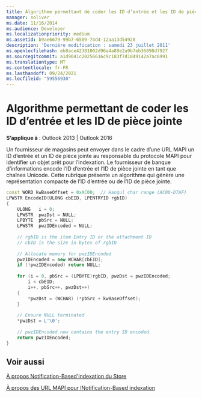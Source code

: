 ```yaml
---
title: Algorithme permettant de coder les ID d’entrée et les ID de pièce jointe
manager: soliver
ms.date: 11/16/2014
ms.audience: Developer
ms.localizationpriority: medium
ms.assetid: b9ae6679-99b7-6509-74d4-12aa13d54928
description: 'Derniére modification : samedi 23 juillet 2011'
ms.openlocfilehash: eb8ace42381002d96a4a89e2a9b7eb36898d7927
ms.sourcegitcommit: a1d9041c20256616c9c183f7d1049142a7ac6991
ms.translationtype: MT
ms.contentlocale: fr-FR
ms.lasthandoff: 09/24/2021
ms.locfileid: "59556930"
---
```

# <a name="algorithm-to-encode-entry-ids-and-attachment-ids"></a>Algorithme permettant de coder les ID d’entrée et les ID de pièce jointe

  
  
**S’applique à** : Outlook 2013 | Outlook 2016 
  
Un fournisseur de magasins peut envoyer dans le cadre d’une URL MAPI un ID d’entrée et un ID de pièce jointe au responsable du protocole MAPI pour identifier un objet prêt pour l’indexation. Le fournisseur de banque d’informations encode l’ID d’entrée et l’ID de pièce jointe en tant que chaînes Unicode. Cette rubrique présente un algorithme qui génère une représentation compacte de l’ID d’entrée ou de l’ID de pièce jointe.
  
```cpp
const WORD kwBaseOffset = 0xAC00;  // Hangul char range (AC00-D7AF) 
LPWSTR EncodeID(ULONG cbEID, LPENTRYID rgbID) 
{ 
    ULONG   i = 0; 
    LPWSTR  pwzDst = NULL; 
    LPBYTE  pbSrc = NULL; 
    LPWSTR  pwzIDEncoded = NULL; 
 
    // rgbID is the item Entry ID or the attachment ID 
    // cbID is the size in bytes of rgbID 
 
    // Allocate memory for pwzIDEncoded 
    pwzIDEncoded = new WCHAR[cbEID]; 
    if (!pwzIDEncoded) return NULL; 
 
    for (i = 0, pbSrc = (LPBYTE)rgbID, pwzDst = pwzIDEncoded; 
        i < cbEID; 
        i++, pbSrc++, pwzDst++) 
    { 
        *pwzDst = (WCHAR) (*pbSrc + kwBaseOffset); 
    } 
 
    // Ensure NULL terminated 
    *pwzDst = L'\0'; 
 
    // pwzIDEncoded now contains the entry ID encoded. 
    return pwzIDEncoded; 
}
```

## <a name="see-also"></a>Voir aussi



[À propos Notification-Based'indexation du Store](about-notification-based-store-indexing.md)
  
[À propos des URL MAPI pour lNotification-Based indexation](about-mapi-urls-for-notification-based-indexing.md)


